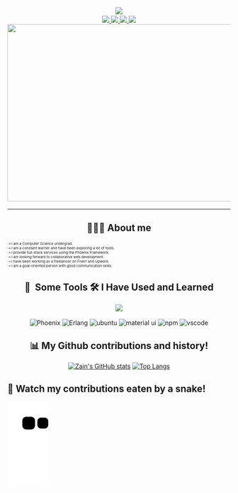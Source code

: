 <div align="center">
  <img src="https://capsule-render.vercel.app/api?type=waving&color=auto&height=100&section=header&text=Hey%20there!%20I'm%20Zain%20Asif&fontSize=40" />
</div>
<div id="badges" align="center">
  <a href="https://www.instagram.com/zain._.asif/">
    <img src="https://img.shields.io/badge/Instagram-E4405F?style=for-the-badge&logo=instagram&logoColor=white">
  </a>
  <a href="https://www.linkedin.com/in/zainasif767/">
    <img src="https://img.shields.io/badge/LinkedIn-0077B5?style=for-the-badge&logo=linkedin&logoColor=white">
  </a>
  <a href="https://www.facebook.com/S.Zain.Asif/">
    <img src="https://img.shields.io/badge/Facebook-1877F2?style=for-the-badge&logo=facebook&logoColor=white">
  </a>
  <a href="https://twitter.com/comeflywithme92">
    <img src="https://img.shields.io/badge/Twitter-1DA1F2?style=for-the-badge&logo=twitter&logoColor=white">
  </a>
</div>
<div align="center">
  <img src="https://user-images.githubusercontent.com/98703238/227615602-041cdbf4-8375-4ce9-8810-32a27cc01755.jpg" width="600" height="400"/>
</div>

---
<div align="center">
 <h2>🧑🏻‍💻 About me  </h2>
</div>
<p style="font-size: 8px;">
⇢ I am a Computer Science undergrad.
<br>
⇢ I am a constant learner and have been exploring a lot of tools.
<br>
⇢ I provide full-stack services using the Phoenix Framework.
<br>
⇢ I am looking forward to collaborative web development.
<br>
⇢ I have been working as a freelancer on Fiverr and Upwork.
<br>
⇢ I am a goal-oriented person with good communication skills.
</p>

<div align="center">
<h2> 🚀 &nbsp;Some Tools 🛠 I Have Used and Learned</h2>
<p>
  <a href="https://skillicons.dev">
    <img src="https://skillicons.dev/icons?i=git,elixir,babel,cpp,html,css,js,express,github,linux,mongodb,mysql,netlify,nodejs,postgres,py,nextjs,react,redux,stackoverflow,svg,tailwind,vite,md&perline=12" />
  </a>
</p>
<p>
<img src="https://cdn.jsdelivr.net/gh/devicons/devicon/icons/phoenix/phoenix-original-wordmark.svg" alt="Phoenix" width="40" height="40"/>
<img src="https://cdn.jsdelivr.net/gh/devicons/devicon/icons/erlang/erlang-plain-wordmark.svg" alt="Erlang" width="40" height="40"/>
<img src="https://cdn.jsdelivr.net/gh/devicons/devicon/icons/ubuntu/ubuntu-plain.svg" alt="ubuntu" width="40" height="40"/>
<img src="https://cdn.jsdelivr.net/gh/devicons/devicon/icons/materialui/materialui-original.svg" alt="material ui" width="40" height="40"/>  
<img src="https://cdn.jsdelivr.net/gh/devicons/devicon/icons/npm/npm-original-wordmark.svg" alt="npm" width="40" height="40"/>
<img src="https://cdn.jsdelivr.net/gh/devicons/devicon/icons/vscode/vscode-original.svg" alt="vscode" width="40" height="40"/>
</p>
</div>

<div align="center">
  
##  📊 My Github contributions and history!
[![Zain's GitHub stats](https://github-readme-stats.vercel.app/api?username=zainasif767&show_icons=true&theme=radical)](https://github.com/zainasif767/github-readme-stats)    [![Top Langs](https://github-readme-stats.vercel.app/api/top-langs/?username=zainasif767&layout=compact&theme=radical&langs_count=8)](https://github.com/zainasif767/github-readme-stats) 
  
</div>



## 🐍 Watch my contributions eaten by a snake!

<img alt="snake eating my cont" src="https://github.com/ZainAsif767/ZainAsif767/blob/output/github-contribution-grid-snake.svg">


[//]: <![snake gif](https://github.com/ZainAsif767/ZainAsif767/blob/output/github-contribution-grid-snake.svg)>










